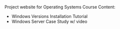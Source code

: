 Project website for Operating Systems Course
Content:
- Windows Versions Installation Tutorial
- Windows Server Case Study w/ video
